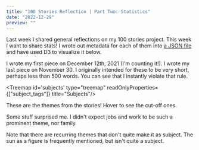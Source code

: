 ```yaml
---
title: "100 Stories Reflection | Part Two: Statistics"
date: "2022-12-29"
preview: ""
---
```


<script>
	import Scatterplot from "$lib/components/Scatterplot.svelte";
	import MultilineChart from "$lib/components/MultilineChart.svelte";
	import Treemap from "$lib/components/Treemap.svelte";
</script>

Last week I shared general reflections on my 100 stories project. This week I want to share stats! I wrote out metadata for each of them into [a JSON file](/data.json) and have used D3 to visualize it below.

<Scatterplot id='wordlength' title="Word Length" trend/>

I wrote my first piece on December 12th, 2021 (I'm counting it!). I wrote my last piece on November 30. I originally intended for these to be very short, perhaps less than 500 words. You can see that I instantly violate that rule.

<!-- <StoryChart id='wordlengthtrend' trend/> -->

<Treemap id='subjects' type="treemap" readOnlyProperties={["subject_tags"]} title="Subjects"/>

These are the themes from the stories! Hover to see the cut-off ones.

Some stuff surprised me. I didn't expect jobs and work to be such a prominent theme, nor family.

Note that there are recurring themes that don't quite make it as subject. The sun as a figure is frequently mentioned, but isn't quite a subject.

<Treemap id='general' type="treemap" title="More"/>

<MultilineChart id="multiline" title="Trends"/>
